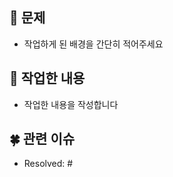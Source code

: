 ## 🌿 문제

<!-- 작업하게 된 배경을 간단히 적어주세요! -->
- 작업하게 된 배경을 간단히 적어주세요

## 🌱 작업한 내용
- 작업한 내용을 작성합니다

## 🍀 관련 이슈

<!-- 작업한 이슈번호를 # 뒤에 붙여주세요. 수고했습니다~* -->
- Resolved: #
